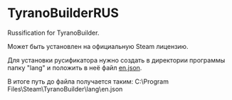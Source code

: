 # TyranoBuilderRUS

Russification for TyranoBuilder. 

Может быть установлен на официальную Steam лицензию.

Для установки русификатора нужно создать в директории программы папку "lang" и положить в неё файл [en.json](https://github.com/DeXP/TyranoBuilderRUS/raw/master/lang/en.json).

В итоге путь до файла получается таким: C:\Program Files\Steam\TyranoBuilder\lang\en.json

